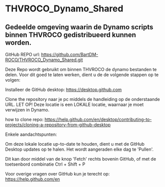 # THVROCO_Dynamo_Shared
Gedeelde omgeving waarin de Dynamo scripts binnen THVROCO gedistribueerd kunnen worden.
---------------------------------------------------------------------------------------

GitHub REPO url: https://github.com/BartDM-ROCO/THVROCO_Dynamo_Shared.git


Deze Repo wordt gebruikt om binnen THVROCO de dynamo bestanden te delen. 
Voor dit goed te laten werken, dient u de de volgende stappen op te volgen:

Installeer de GitHub desktop: https://desktop.github.com

Clone the repository naar je pc middels de handleiding op de onderstaande URL.
LET OP! Deze locatie is een LOKALE locatie, waarnaar je moet verwijzen in Dynamo.

how to clone repo:
https://help.github.com/en/desktop/contributing-to-projects/cloning-a-repository-from-github-desktop

Enkele aandachtspunten:

Om deze lokale locatie up-to-date te houden, dient u met de GitHub Desktop updates op te halen. 
Het wordt aangeraden elke dag te 'Pullen'. 

Dit kan door middel van de knop 'Fetch' rechts bovenin GitHub, of met de toetsenbord combinatie Ctrl + Shift + P

Voor overige vragen over GitHub kun je terecht op:
https://help.github.com/en

